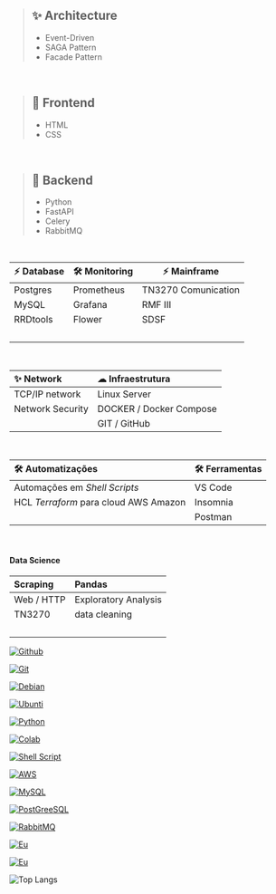 
>## ✨ Architecture 
> - Event-Driven          
> - SAGA Pattern      
> - Facade Pattern              
<br>

> ## 🚀 Frontend 
> - HTML              
> - CSS            
 <br>

> ## 🚀 Backend 
> - Python      
> - FastAPI    
> -  Celery              
> -  RabbitMQ    
<br>

| ⚡ Database | 🛠️ Monitoring | ⚡ Mainframe 
| :---------- | :------------- | ------------ 
| Postgres    | Prometheus     | TN3270 Comunication
| MySQL       | Grafana        | RMF III
| RRDtools    | Flower         | SDSF           
|             |                |      
<br>

| ✨ Network      | ☁ Infraestrutura        
| :--------------- | :---------------------- 
| TCP/IP network   |  Linux Server           
| Network Security | DOCKER / Docker Compose 
                   | GIT / GitHub            
<br>

| 🛠️ Automatizações                     | 🛠️ Ferramentas 
| :------------------------------------ | :--------------- 
| Automações em *Shell Scripts*         | VS Code          
| HCL *Terraform* para cloud AWS Amazon | Insomnia         
|                                       | Postman          | 
<br>

#### Data Science
| Scraping   | Pandas
| :--------- | :-----------
| Web / HTTP | Exploratory Analysis
| TN3270     | data cleaning
|            |




[![Github](https://img.shields.io/badge/GitHub-100000?style=for-the-badge&logo=github&logoColor=white)](https://github.com/owl-arch)

[![Git](https://img.shields.io/badge/GIT-E44C30?style=for-the-badge&logo=git&logoColor=white)]()

[![Debian](https://img.shields.io/badge/Debian-A81D33?style=for-the-badge&logo=debian&logoColor=white)]()

[![Ubunti](https://img.shields.io/badge/Ubuntu-E95420?style=for-the-badge&logo=ubuntu&logoColor=white)]()

[![Python](https://img.shields.io/badge/Python-3776AB?style=for-the-badge&logo=python&logoColor=white)]()

[![Colab](https://img.shields.io/badge/Colab-F9AB00?style=for-the-badge&logo=googlecolab&color=525252)]()

[![Shell Script](https://img.shields.io/badge/Shell_Script-121011?style=for-the-badge&logo=gnu-bash&logoColor=white)]()

[![AWS](https://img.shields.io/badge/Amazon_AWS-232F3E?style=for-the-badge&logo=amazon-aws&logoColor=white)]()

[![MySQL](https://img.shields.io/badge/MySQL-005C84?style=for-the-badge&logo=mysql&logoColor=white)]()

[![PostGreeSQL](https://img.shields.io/badge/PostgreSQL-316192?style=for-the-badge&logo=postgresql&logoColor=white)]()

[![RabbitMQ](https://img.shields.io/badge/rabbitmq-%23FF6600.svg?&style=for-the-badge&logo=rabbitmq&logoColor=white)]()

[![Eu](https://github-readme-stats.vercel.app/api?username=owl-arch&theme=blue-green)]()

[![Eu](https://github-readme-stats.vercel.app/api/top-langs/?username=owl-arch&theme=blue-green)]()

![Top Langs](https://github-readme-stats.vercel.app/api/top-langs/?username=owl-arch&layout=compact)